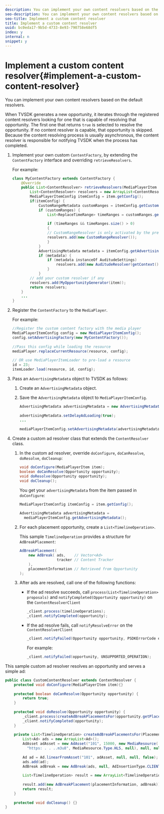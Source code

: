 ```yaml
---
description: You can implement your own content resolvers based on the default resolvers.
seo-description: You can implement your own content resolvers based on the default resolvers.
seo-title: Implement a custom content resolver
title: Implement a custom content resolver
uuid: bc0eda17-9b5d-4733-8e93-790758e68df5
index: y
internal: n
snippet: y
---
```


# Implement a custom content resolver{#implement-a-custom-content-resolver}

You can implement your own content resolvers based on the default resolvers.

When TVSDK generates a new opportunity, it iterates through the registered content resolvers looking for one that is capable of resolving that opportunity. The first one that returns `true` is selected to resolve the opportunity. If no content resolver is capable, that opportunity is skipped. Because the content resolving process is usually asynchronous, the content resolver is responsible for notifying TVSDK when the process has completed. 

1. Implement your own custom `ContentFactory`, by extending the `ContentFactory` interface and overriding `retrieveResolvers`.

   For example: 

   ```java
   class MyContentFactory extends ContentFactory { 
       @Override 
       public List<ContentResolver> retrieveResolvers(MediaPlayerItem item) { 
           List<ContentResolver> resolvers = new ArrayList<ContentResolver>(); 
           MediaPlayerItemConfig itemConfig = item.getConfig(); 
           if(itemConfig) { 
               CustomRangeMetadata customRanges = itemConfig.getCustomRangeMetadata(); 
               if (customRanges) { 
                   List<ReplaceTimeRange> timeRanges = customRanges.getTimeRangeList(); 
    
                   if (timeRanges && timeRanges.size() > 0) 
                   { 
                   // CustomRangeResolver is only activated by the presence of CustomRanges in configuration 
                   resolvers.add(new CustomRangeResolver()); 
                   } 
               } 
               AdvertisingMetadata metadata = itemConfig.getAdvertisingMetadata(); 
               if (metadata) { 
                   if (metadata instanceOf AuditudeSettings)  
                       resolvers.add(new AuditudeResolver(getContext());    
                   } 
               } 
           // add your custom resolver if any 
           resolvers.add(MyOpportunityGenerator(item)); 
           return resolvers; 
       } 
       ... 
   } 
   
   ```

1. Register the `ContentFactory` to the `MediaPlayer`.

   For example: 

   ```java
   //Register the custom content factory with the media player 
   MediaPlayerItemConfig config = new MediaPlayerItemConfig(); 
   config.setAdvertisingFactory(new MyContentFactory()); 
    
   //Pass this config while loading the resource 
   mediaPlayer.replaceCurrentResource(resource, config); 
    
   // OR use MediaPlayerItemLoader to pre-load a resource 
   id = 23; 
   itemLoader.load(resource, id, config);
   ```

1. Pass an `AdvertisingMetadata` object to TVSDK as follows:
   1. Create an `AdvertisingMetadata` object.
   1. Save the `AdvertisingMetadata` object to `MediaPlayerItemConfig`.

      ```java   
      AdvertisingMetadata advertisingMetadata = new AdvertisingMetadata(); 
       
      advertisingMetadata.setDelayAdLoading(true); 
      ... 
       
      mediaPlayerItemConfig.setAdvertisingMetadata(advertisingMetadata); 
      
      ```

1. Create a custom ad resolver class that extends the `ContentResolver` class.
   1. In the custom ad resolver, override `doConfigure`, `doCanResolve`, `doResolve`, `doCleanup`:

      ```java   
      void doConfigure(MediaPlayerItem item); 
      boolean doCanResolve(Opportunity opportunity); 
      void doResolve(Opportunity opportunity); 
      void doCleanup();
      ```

      You get your `advertisingMetadata` from the item passed in `doConfigure`:    
   
      ```java   
      MediaPlayerItemConfig itemConfig = item.getConfig(); 
       
      AdvertisingMetadata advertisingMetadata =  
        mediaPlayerItemConfig.getAdvertisingMetadata(); 
      
      ```

   1. For each placement opportunity, create a `List<TimelineOperation>`.
   
      This sample `TimelineOperation` provides a structure for `AdBreakPlacement`:    
   
      ```java   
      AdBreakPlacement( 
          new AdBreak( ads,    // Vector<Ad> 
                       tracker // Content Tracker 
          ), 
          placementInformation // Retrieved from Opportunity 
      ); 
      
      ```

   1. After ads are resolved, call one of the following functions:

       * If the ad resolve succeeds, call `process(List<TimelineOperation> proposals)` and `notifyCompleted(Opportunity opportunity)` on the `ContentResolverClient`        
       
         ```java       
         _client.process(timelineOperations); 
         _client.notifyCompleted(opportunity); 
         
         ```

       * If the ad resolve fails, call `notifyResolveError` on the `ContentResolverClient`        
       
         ```java       
         _client.notifyFailed(Opportunity opportunity, PSDKErrorCode error);
         ```

         For example:        
       
         ```java       
         _client.notifyFailed(opportunity, UNSUPPORTED_OPERATION);
         ```

<a id="example_463B718749504A978F0B887786844C39"></a>

This sample custom ad resolver resolves an opportunity and serves a simple ad: 

```java
public class CustomContentResolver extends ContentResolver { 
    protected void doConfigure(MediaPlayerItem item){} 
 
    protected boolean doCanResolve(Opportunity opportunity) {  
        return true;  
    } 
 
    protected void doResolve(Opportunity opportunity) { 
        _client.process(createAdBreakPlacementsFor(opportunity.getPlacement())); 
        _client.notifyCompleted(opportunity); 
    } 
 
    private List<TimelineOperation> createAdBreakPlacementsFor(Placement placementInformation) { 
        List<Ad> ads = new ArrayList<Ad>(); 
        AdAsset adAsset = new AdAsset("101", 15000, new MediaResource( 
          "https: . . ..m3u8", MediaResource.Type.HLS, null), null, null); 
 
        Ad ad = Ad.linearFromAsset("101", adAsset, null, null, false); 
        ads.add(ad); 
        AdBreak adBreak = new AdBreak(ads, null, AdInsertionType.CLIENT_INSERTED); 
 
        List<TimelineOperation> result = new ArrayList<TimelineOperation>(); 
 
        result.add(new AdBreakPlacement(placementInformation, adBreak)); 
        return result; 
    } 
 
    protected void doCleanup() {} 
} 

```

